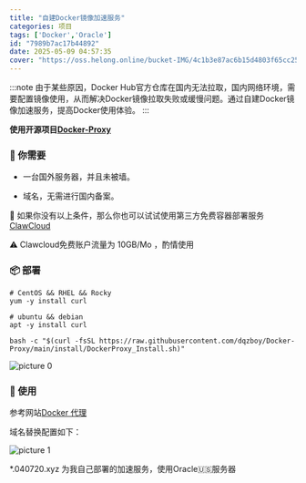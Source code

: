 ```yaml
---
title: "自建Docker镜像加速服务"
categories: 项目
tags: ['Docker','Oracle']
id: "7989b7ac17b44892"
date: 2025-05-09 04:57:35
cover: "https://oss.helong.online/bucket-IMG/4c1b3e87ac6b15d4803f65cc25d8b81ab1bd1389e3c82d6590d979cbe6a71696.png"
---
```


:::note
由于某些原因，Docker Hub官方仓库在国内无法拉取，国内网络环境，需要配置镜像使用，从而解决Docker镜像拉取失败或缓慢问题。通过自建Docker镜像加速服务，提高Docker使用体验。
:::

**使用开源项目[Docker-Proxy](https://github.com/dqzboy/Docker-Proxy/)**

### 📝 你需要

- 一台国外服务器，并且未被墙。

- 域名，无需进行国内备案。

🚀 如果你没有以上条件，那么你也可以试试使用第三方免费容器部署服务 [ClawCloud](https://claw.cloud/) 

⚠️ Clawcloud免费账户流量为 10GB/Mo ，酌情使用

### 📦 部署

```
# CentOS && RHEL && Rocky
yum -y install curl

# ubuntu && debian
apt -y install curl

bash -c "$(curl -fsSL https://raw.githubusercontent.com/dqzboy/Docker-Proxy/main/install/DockerProxy_Install.sh)"
```
    
![picture 0](https://oss.helong.online/bucket-IMG/822c518f7333ad5abfd0727e5b35aa841797da2a07ac90aebec85abaa0c0294f.png)  


### 💊 使用

参考网站[Docker 代理](https://docker.helong.online/)

域名替换配置如下：

![picture 1](https://oss.helong.online/bucket-IMG/14df6d3bffa860ce929f6bb2bc646b631f723b38d710f88f19e9fe412290fbdb.png)  


*.040720.xyz 为我自己部署的加速服务，使用Oracle🇺🇸服务器